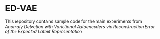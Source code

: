 # ED-VAE
This repository contains sample code for the main experiments from *Anomaly Detection with Variational Autoencoders via Reconstruction Error of the Expected Latent Representation*
